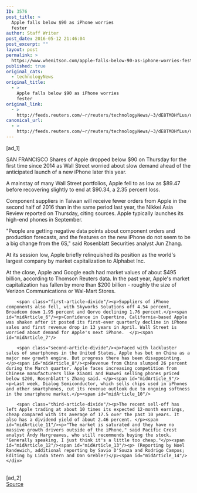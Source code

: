 ```yaml
---
ID: 3576
post_title: >
  Apple falls below $90 as iPhone worries
  fester
author: Staff Writer
post_date: 2016-05-12 21:46:04
post_excerpt: ""
layout: post
permalink: >
  https://www.whenitson.com/apple-falls-below-90-as-iphone-worries-fester/
published: true
original_cats:
  - technologyNews
original_title:
  - >
    Apple falls below $90 as iPhone worries
    fester
original_link:
  - >
    http://feeds.reuters.com/~r/reuters/technologyNews/~3/dE8TMDHfLus/us-apple-stocks-idUSKCN0Y32IF
canonical_url:
  - >
    http://feeds.reuters.com/~r/reuters/technologyNews/~3/dE8TMDHfLus/us-apple-stocks-idUSKCN0Y32IF
---
```

 [ad_1]
<br><div id="articleText">
<span id="midArticle_start"/>

<span class="focusParagraph" readability="3"><p><span class="articleLocation">SAN FRANCISCO</span> Shares of Apple dropped below $90 on Thursday for the first time since 2014 as Wall Street worried about slow demand ahead of the anticipated launch of a new iPhone later this year.</p></span><span id="midArticle_0"/><p>A mainstay of many Wall Street portfolios, Apple fell to as low as $89.47 before recovering slightly to end at $90.34, a 2.35 percent loss.</p><span id="midArticle_1"/><p>Component suppliers in Taiwan will receive fewer orders from Apple in the second half of 2016 than in the same period last year, the Nikkei Asia Review reported on Thursday, citing sources. Apple typically launches its high-end phones in September.</p><span id="midArticle_2"/><p>"People are getting negative data points about component orders and production forecasts, and the features on the new iPhone do not seem to be a big change from the 6S," said Rosenblatt Securities analyst Jun Zhang.    </p><span id="midArticle_3"/><p>At its session low, Apple briefly relinquished its position as the world's largest company by market capitalization to Alphabet Inc.</p><span id="midArticle_4"/><p>At the close, Apple and Google each had market values of about $495 billion, according to Thomson Reuters data. In the past year, Apple's market capitalization has fallen by more than $200 billion - roughly the size of Verizon Communications or Wal-Mart Stores.</p><span id="midArticle_5"/>
        
        <span class="first-article-divide"/><p>Suppliers of iPhone components also fell, with Skyworks Solutions off 4.54 percent, Broadcom down 1.95 percent and Qorvo declining 1.76 percent.</p><span id="midArticle_6"/><p>Confidence in Cupertino, California-based Apple was shaken after it posted its first-ever quarterly decline in iPhone sales and first revenue drop in 13 years in April. Wall Street is worried about demand for Apple's next iPhone.  </p><span id="midArticle_7"/>
        
        <span class="second-article-divide"/><p>Faced with lackluster sales of smartphones in the United States, Apple has bet on China as a major new growth engine. But progress there has been disappointing.  </p><span id="midArticle_8"/><p>Revenue from China slumped 26 percent during the March quarter. Apple faces increasing competition from Chinese manufacturers like Xiaomi and Huawei selling phones priced below $200, Rosenblatt's Zhang said. </p><span id="midArticle_9"/><p>Last week, Dialog Semiconductor, which sells chips used in iPhones and other smartphones, cut its revenue outlook due to ongoing softness in the smartphone market.</p><span id="midArticle_10"/>
        
        <span class="third-article-divide"/><p>The recent sell-off has left Apple trading at about 10 times its expected 12-month earnings, cheap compared with its average of 17.5 over the past 10 years. It also has a dividend yield of about 2.46 percent. </p><span id="midArticle_11"/><p>"The market is saturated and they have no massive growth drivers outside of the iPhone," said Pacific Crest analyst Andy Hargreaves, who still recommends buying the stock. "Generally speaking, I just think it's a little too cheap."</p><span id="midArticle_12"/><span id="midArticle_13"/><p> (Reporting by Noel Randewich, additional reporting by Savio D'Souza and Rodrigo Campos; Editing by Linda Stern and Dan Grebler)</p><span id="midArticle_14"/></div>
<br>[ad_2]
<br><a href="http://feeds.reuters.com/~r/reuters/technologyNews/~3/dE8TMDHfLus/us-apple-stocks-idUSKCN0Y32IF">Source </a>